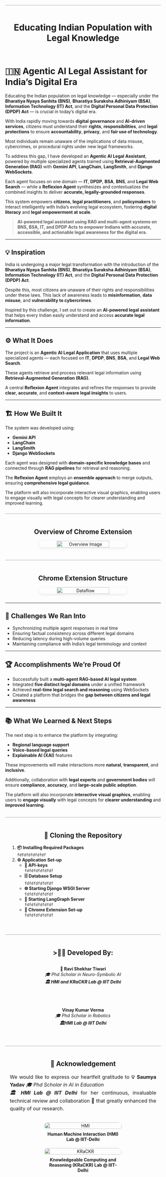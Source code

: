 
<div style="border-top:2px solid #ccc; padding:15px; text-align:center; margin-top:25px;">
  <h1>Educating Indian Population with Legal Knowledge</h1>
</div>

# 🇮🇳 Agentic AI Legal Assistant for India’s Digital Era

Educating the Indian population on legal knowledge — especially under the **Bharatiya Nyaya Sanhita (BNS)**, **Bharatiya Suraksha Adhiniyam (BSA)**, **Information Technology (IT) Act**, and the **Digital Personal Data Protection (DPDP) Act** — is crucial in today’s digital era.  

With India rapidly moving towards **digital governance** and **AI-driven services**, citizens must understand their **rights**, **responsibilities**, and **legal protections** to ensure **accountability**, **privacy**, and **fair use of technology**.  

Most individuals remain unaware of the implications of data misuse, cybercrimes, or procedural rights under new legal frameworks.  

To address this gap, I have developed an **Agentic AI Legal Assistant**, powered by multiple specialized agents trained using **Retrieval-Augmented Generation (RAG)** with **Gemini API**, **LangChain**, **LangSmith**, and **Django WebSockets**.  

Each agent focuses on one domain — **IT**, **DPDP**, **BSA**, **BNS**, and **Legal Web Search** — while a **Reflexion Agent** synthesizes and contextualizes the combined insights to deliver **accurate, legally-grounded responses**.  

This system empowers **citizens**, **legal practitioners**, and **policymakers** to interact intelligently with India’s evolving legal ecosystem, fostering **digital literacy** and **legal empowerment at scale**.

> **AI-powered legal assistant using RAG and multi-agent systems on BNS, BSA, IT, and DPDP Acts to empower Indians with accurate, accessible, and actionable legal awareness for the digital era.**

---

## 💡 Inspiration

India is undergoing a major legal transformation with the introduction of the **Bharatiya Nyaya Sanhita (BNS)**, **Bharatiya Suraksha Adhiniyam (BSA)**, **Information Technology (IT) Act**, and the **Digital Personal Data Protection (DPDP) Act**.  

Despite this, most citizens are unaware of their rights and responsibilities under these laws. This lack of awareness leads to **misinformation**, **data misuse**, and **vulnerability to cybercrimes**.  

Inspired by this challenge, I set out to create an **AI-powered legal assistant** that helps every Indian easily understand and access **accurate legal information**.

---

## ⚙️ What It Does

The project is an **Agentic AI Legal Application** that uses multiple specialized agents — each focused on **IT**, **DPDP**, **BNS**, **BSA**, and **Legal Web Search**.  

These agents retrieve and process relevant legal information using **Retrieval-Augmented Generation (RAG)**.  

A central **Reflexion Agent** integrates and refines the responses to provide **clear**, **accurate**, and **context-aware legal insights** to users.

---

## 🏗️ How We Built It

The system was developed using:  
- **Gemini API**  
- **LangChain**  
- **LangSmith**  
- **Django WebSockets**

Each agent was designed with **domain-specific knowledge bases** and connected through **RAG pipelines** for retrieval and reasoning.  

The **Reflexion Agent** employs an **ensemble approach** to merge outputs, ensuring **comprehensive legal guidance**.

The platform will also incorporate interactive visual graphics, enabling users to engage visually with legal concepts for clearer understanding and improved learning.

<div style="border-top:2px solid #ccc; padding:15px; text-align:center; margin-top:25px;">
  <h2>Overview of Chrome Extension</h2>
  <div style="display:flex; justify-content:center; align-items:center; margin-top:10px;">
    <img src="./media/Google-hackathon-animated.gif" alt="Overview Image" style="width:60%; max-width:600px; border-radius:10px; box-shadow:0 2px 8px rgba(0,0,0,0.1);">
  </div>
</div>

<div style="border-top:2px solid #ccc; padding:15px; text-align:center; margin-top:25px;">
  <h2>Chrome Extension Structure</h2>
  <div style="display:flex; justify-content:center; align-items:center; margin-top:10px;">
    <img src="./media/Google-hackathon-Flow.png" alt="Dataflow" style="width:60%; max-width:600px; border-radius:10px; box-shadow:0 2px 8px rgba(0,0,0,0.1);">
  </div>
</div>

---

## 🚧 Challenges We Ran Into

- Synchronizing multiple agent responses in real time  
- Ensuring factual consistency across different legal domains  
- Reducing latency during high-volume queries  
- Maintaining compliance with India’s legal terminology and context  

---

## 🏆 Accomplishments We’re Proud Of

- Successfully built a **multi-agent RAG-based AI legal system**  
- Integrated **five distinct legal domains** under a unified framework  
- Achieved **real-time legal search and reasoning** using WebSockets  
- Created a platform that bridges the **gap between citizens and legal awareness**  

---

## 📚 What We Learned & Next Steps

The next step is to enhance the platform by integrating:  
- **Regional language support**  
- **Voice-based legal queries**  
- **Explainable AI (XAI)** features  

These improvements will make interactions more **natural**, **transparent**, and **inclusive**.  

Additionally, collaboration with **legal experts** and **government bodies** will ensure **compliance**, **accuracy**, and **large-scale public adoption**.  

The platform will also incorporate **interactive visual graphics**, enabling users to **engage visually** with legal concepts for **clearer understanding** and **improved learning**.



<div style="border-top:2px solid #ccc; padding:15px; margin-top:30px;">
  <h2 style="text-align:center;">🚀 Cloning the Repository</h2>
  <ol style="text-align:left;">
    <li>
      <strong>📦 Installing Required Packages</strong><br>
      <code>fdfdfdfdfdfdf</code>
    </li>
    <li>
      <strong>⚙️ Application Set-up</strong>
      <ul>
        <li>
          <strong>🔑 API-keys</strong><br>
          <code>fdfdfdfdfdfdf</code>
        </li>
        <li>
          <strong>🗄️ Database Setup</strong><br>
          <code>fdfdfdfdfdfdf</code>
        </li>
        <li>
          <strong>🌐 Starting Django WSGI Server</strong><br>
          <code>fdfdfdfdfdfdf</code>
        </li>
        <li>
          <strong>🧠 Starting LangGraph Server</strong><br>
          <code>fdfdfdfdfdfdf</code>
        </li>
        <li>
          <strong>🧩 Chrome Extension Set-up</strong><br>
          <code>fdfdfdfdfdfdf</code>
        </li>
      </ul>
    </li>
  </ol>
</div>



<div style="border-top:2px solid #ccc; padding:15px; text-align:center; margin-top:25px;">
<h2>>👨‍💻 Developed By:</h2> <div style="display:flex; justify-content:center; gap:40px; flex-wrap:wrap; margin-top:10px;"> 
  <div style="width:45%; min-width:250px;"> 
    <p> <strong>🧠 Ravi Shekhar Tiwari</strong><br> 
    <i>🎓  Phd Scholar in Neuro-Symbolic AI</i><br> 
    <i><strong>🏛️ HMI and KRaCKR Lab @ IIIT Delhi</strong></i> 
  
  
  </p> </div> <div style="width:45%; min-width:250px;"> 
  <p> <strong>Vinay Kumar Verma</strong><br> 
    <i>🎓  Phd Scholar in Robotics</i><br>
    <i><strong>🏛️HMI Lab @ IIIT Delhi</strong></i> 
  </p> 
  </div> 
  </div> 
  </div>




<div style="border-top:2px solid #ccc; padding:15px; margin-top:30px;">
  <h2 style="text-align:center;">🙏 Acknowledgement</h2>
  <p style="text-align:justify; font-size:16px; line-height:1.6;">
    We would like to express our heartfelt gratitude to  
    <strong>💡 Saumya Yadav</strong>  
        <i>🎓  Phd Scholar in AI in Education</i><br>
    <i><strong>🏛️ HMI Lab @ IIIT Delhi</strong></i>  
    for her continuous, invaluable technical review and collaboration 🤝 that greatly enhanced the quality of our research.  
  </p>
</div>
  

<div style="display:flex; justify-content:center; gap:20px; align-items:flex-start; flex-wrap:wrap;">
  <figure style="margin:0; text-align:center; width:45%; min-width:250px;">
    <img src="./media/hmi.png" alt="HMI" style="width:100%; padding-bottom:8px; border-radius:10px;">
    <figcaption><b>Human Machine Interaction (HMI) Lab @ IIIT-Delhi</b></figcaption>
  </figure>
  <figure style="margin:0; text-align:center; width:45%; min-width:250px;">
    <img src="./media/Krackr.png" alt="KRaCKR" style="width:100%; height:auto; padding-bottom:8px; border-radius:10px;">
    <figcaption><b>Knowledgeable Computing and Reasoning (KRaCKR) Lab @ IIIT-Delhi</b></figcaption>
  </figure>
</div>

